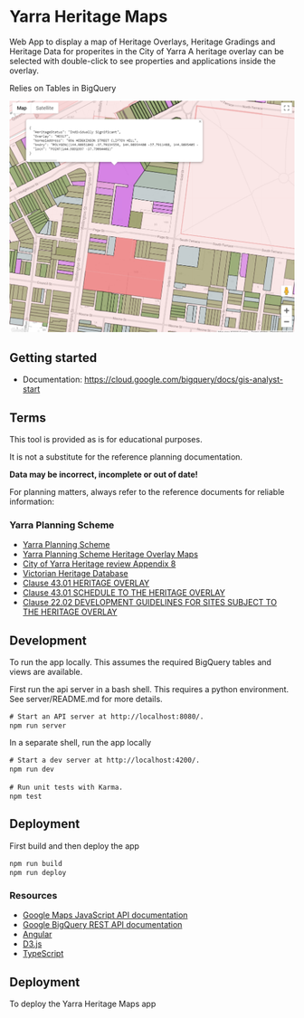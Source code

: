 # Yarra Heritage Maps  

Web App to display a map of Heritage Overlays, Heritage Gradings and Heritage Data for properites in the City of Yarra
A heritage overlay can be selected with double-click to see properties and applications inside the overlay.

Relies on Tables in BigQuery

![preview](preview.png)

## Getting started

- Documentation: https://cloud.google.com/bigquery/docs/gis-analyst-start

## Terms

This tool is provided as is for educational purposes.

It is not a substitute for the reference planning documentation.

**Data may be incorrect, incomplete or out of date!**

For planning matters, always refer to the reference documents for reliable information:

### Yarra Planning Scheme
- [Yarra Planning Scheme](http://planningschemes.dpcd.vic.gov.au/schemes/yarra)
- [Yarra Planning Scheme Heritage Overlay Maps](http://planningschemes.dpcd.vic.gov.au/schemes/yarra/maps)
- [City of Yarra Heritage review Appendix 8](https://www.yarracity.vic.gov.au/the-area/planning-for-yarras-future/yarra-planning-scheme-and-amendments/incorporated-documents)
- [Victorian Heritage Database](https://vhd.heritagecouncil.vic.gov.au)
- [Clause 43.01 HERITAGE OVERLAY](http://planningschemes.dpcd.vic.gov.au/schemes/vpps/43_01.pdf)
- [Clause 43.01 SCHEDULE TO THE HERITAGE OVERLAY](http://planningschemes.dpcd.vic.gov.au/schemes/yarra/ordinance/43_01s_yara.pdf)
- [Clause 22.02 DEVELOPMENT GUIDELINES FOR SITES SUBJECT TO THE HERITAGE OVERLAY](http://planningschemes.dpcd.vic.gov.au/schemes/yarra/ordinance/22_lpp02_yara.pdf)

## Development
To run the app locally.
This assumes the required BigQuery tables and views are available.

First run the api server in a bash shell. This requires a python environment. See server/README.md for more details.
```shell
# Start an API server at http://localhost:8080/.
npm run server
```

In a separate shell, run the app locally
```shell
# Start a dev server at http://localhost:4200/.
npm run dev

# Run unit tests with Karma.
npm test
```
## Deployment 
First build and then deploy the app
```shell
npm run build
npm run deploy
```



### Resources

- [Google Maps JavaScript API documentation](https://developers.google.com/maps/documentation/javascript/)
- [Google BigQuery REST API documentation](https://cloud.google.com/bigquery/docs/reference/rest/v2/)
- [Angular](https://angular.io/)
- [D3.js](https://d3js.org/)
- [TypeScript](https://www.typescriptlang.org/)

## Deployment
To deploy the Yarra Heritage Maps app
